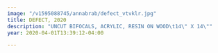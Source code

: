 ```yaml
---
image: "/v1595088745/annabrab/defect_vtvklr.jpg"
title: DEFECT, 2020
description: "UNCUT BIFOCALS, ACRYLIC, RESIN ON WOOD\t14\" X 14\""
year: 2020-04-01T13:39:12-04:00

---
```

